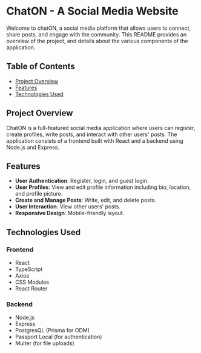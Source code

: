 # ChatON - A Social Media Website

Welcome to chatON, a social media platform that allows users to connect, share posts, and engage with the community. This README provides an overview of the project, and details about the various components of the application.

## Table of Contents

- [Project Overview](#project-overview)
- [Features](#features)
- [Technologies Used](#technologies-used)

## Project Overview

ChatON is a full-featured social media application where users can register, create profiles, write posts, and interact with other users' posts. The application consists of a frontend built with React and a backend using Node.js and Express.

## Features

- **User Authentication**: Register, login, and guest login.
- **User Profiles**: View and edit profile information including bio, location, and profile picture.
- **Create and Manage Posts**: Write, edit, and delete posts.
- **User Interaction**: View other users' posts.
- **Responsive Design**: Mobile-friendly layout.

## Technologies Used

### Frontend

- React
- TypeScript
- Axios
- CSS Modules
- React Router

### Backend

- Node.js
- Express
- PostgresQL (Prisma for ODM)
- Passport Local (for authentication)
- Multer (for file uploads)
